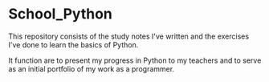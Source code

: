 # School_Python
This repository consists of the study notes I've written and the exercises I've done to learn the basics of Python.

It function are to present my progress in Python to my teachers and to serve as an initial portfolio of my work as a programmer. 
